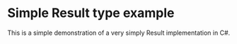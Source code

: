 # Simple Result type example

This is a simple demonstration of a very simply Result<T> implementation in C#.
